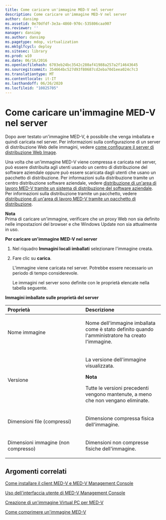 ```yaml
---
title: Come caricare un'immagine MED-V nel server
description: Come caricare un'immagine MED-V nel server
author: dansimp
ms.assetid: 0e70dfdf-3e3a-4860-970c-535806caa907
ms.reviewer: ''
manager: dansimp
ms.author: dansimp
ms.pagetype: mdop, virtualization
ms.mktglfcycl: deploy
ms.sitesec: library
ms.prod: w10
ms.date: 06/16/2016
ms.openlocfilehash: 6703eb24bc3542c280af41988a257a2f14643645
ms.sourcegitcommit: 354664bc527d93f80687cd2eba70d1eea024c7c3
ms.translationtype: MT
ms.contentlocale: it-IT
ms.lasthandoff: 06/26/2020
ms.locfileid: "10825705"
---
```

# Come caricare un'immagine MED-V nel server


Dopo aver testato un'immagine MED-V, è possibile che venga imballata e quindi caricata nel server. Per informazioni sulla configurazione di un server di distribuzione Web delle immagini, vedere [come configurare il server di distribuzione Web Image](how-to-configure-the-image-web-distribution-server.md).

Una volta che un'immagine MED-V viene compressa e caricata nel server, può essere distribuita agli utenti usando un centro di distribuzione del software aziendale oppure può essere scaricata dagli utenti che usano un pacchetto di distribuzione. Per informazioni sulla distribuzione tramite un centro distribuzione software aziendale, vedere [distribuzione di un'area di lavoro MED-V tramite un sistema di distribuzione del software aziendale](deploying-a-med-v-workspace-using-an-enterprise-software-distribution-system.md). Per informazioni sulla distribuzione tramite un pacchetto, vedere [distribuzione di un'area di lavoro MED-V tramite un pacchetto di distribuzione](deploying-a-med-v-workspace-using-a-deployment-package.md).

**Nota**  
Prima di caricare un'immagine, verificare che un proxy Web non sia definito nelle impostazioni del browser e che Windows Update non sia attualmente in uso.



**Per caricare un'immagine MED-V nel server**

1.  Nel riquadro **Immagini locali imballati** selezionare l'immagine creata.

2.  Fare clic su **carica**.

    L'immagine viene caricata nel server. Potrebbe essere necessario un periodo di tempo considerevole.

    Le immagini nel server sono definite con le proprietà elencate nella tabella seguente.

**Immagini imballate sulle proprietà del server**

<table>
<colgroup>
<col width="50%" />
<col width="50%" />
</colgroup>
<thead>
<tr class="header">
<th align="left">Proprietà</th>
<th align="left">Descrizione</th>
</tr>
</thead>
<tbody>
<tr class="odd">
<td align="left"><p>Nome immagine</p></td>
<td align="left"><p>Nome dell'immagine imballata come è stato definito quando l'amministratore ha creato l'immagine.</p></td>
</tr>
<tr class="even">
<td align="left"><p>Versione</p></td>
<td align="left"><p>La versione dell'immagine visualizzata.</p>
<div class="alert">
<strong>Nota</strong><br/><p>Tutte le versioni precedenti vengono mantenute, a meno che non vengano eliminate.</p>
</div>
<div>

</div></td>
</tr>
<tr class="odd">
<td align="left"><p>Dimensioni file (compressi)</p></td>
<td align="left"><p>Dimensione compressa fisica dell'immagine.</p></td>
</tr>
<tr class="even">
<td align="left"><p>Dimensioni immagine (non compresso)</p></td>
<td align="left"><p>Dimensioni non compresse fisiche dell'immagine.</p></td>
</tr>
</tbody>
</table>



## Argomenti correlati


[Come installare il client MED-V e MED-V Management Console](how-to-install-med-v-client-and-med-v-management-console.md)

[Uso dell'interfaccia utente di MED-V Management Console](using-the-med-v-management-console-user-interface.md)

[Creazione di un'immagine Virtual PC per MED-V](creating-a-virtual-pc-image-for-med-v.md)

[Come comprimere un'immagine MED-V](how-to-pack-a-med-v-image.md)









